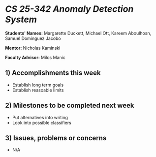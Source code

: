 # *CS 25-342 Anomaly Detection System*

**Students' Names:**
Margarette Duckett, Michael Ott, Kareem Aboulhosn, Samuel Dominguez Jacobo

**Mentor:**
Nicholas Kaminski 

**Faculty Advisor:**
Milos Manic
## 1) Accomplishments this week ##
   - Establish long term goals
   - Establish reasoable limits 

## 2) Milestones to be completed next week ##
   - Put alternatives into writing 
   - Look into possible classifiers 

## 3) Issues, problems or concerns ##
   - N/A
   


